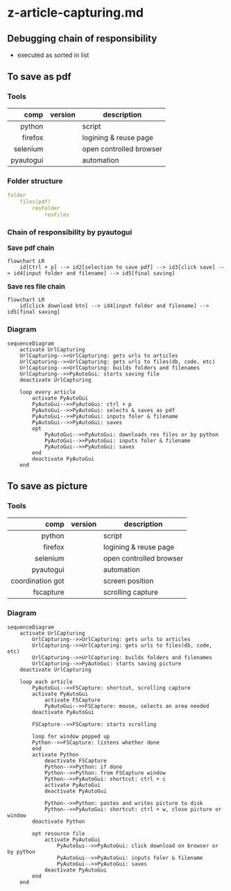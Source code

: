 # z-article-capturing.md

## Debugging chain of responsibility 

- executed as sorted in list

## To save as pdf

### Tools

|comp|version|description
|---:|:---|---|
|python||script|
|firefox||logining & reuse page|
|selenium||open controlled browser|
|pyautogui||automation|


### Folder structure 

```yaml
folder
    files(pdf)
        resFolder
            resFiles
```

### Chain of responsibility by pyautogui

<span style='font-size: 15px;'>**Save pdf chain**</span>  
```mermaid
flowchart LR
    id[Ctrl + p] --> id2[selection to save pdf] --> id3[click save] --> id4[input folder and filename] --> id5[final saving]
```

<span style='font-size: 15px;'>**Save res file chain**</span>  
```mermaid
flowchart LR
    id[click download btn] --> id4[input folder and filename] --> id5[final saving]
```


### Diagram 

```mermaid
sequenceDiagram    
    activate UrlCapturing
    UrlCapturing-->>UrlCapturing: gets urls to articles
    UrlCapturing-->>UrlCapturing: gets urls to files(db, code, etc)
    UrlCapturing-->>UrlCapturing: builds folders and filenames
    UrlCapturing-->>PyAutoGui: starts saving file
    deactivate UrlCapturing

    loop every article
        activate PyAutoGui
        PyAutoGui-->>PyAutoGui: ctrl + p
        PyAutoGui-->>PyAutoGui: selects & saves as pdf
        PyAutoGui-->>PyAutoGui: inputs foler & filename
        PyAutoGui-->>PyAutoGui: saves
        opt 
            PyAutoGui-->>PyAutoGui: downloads res files or by python
            PyAutoGui-->>PyAutoGui: inputs foler & filename
            PyAutoGui-->>PyAutoGui: saves
        end
        deactivate PyAutoGui
    end
```

## To save as picture

### Tools

|comp|version|description
|---:|:---|---|
|python             |   |script                 |
|firefox            |   |logining & reuse page  |
|selenium           |   |open controlled browser|
|pyautogui          |   |automation             |
|coordination got   |   |screen position        |
|fscapture          |   |scrolling capture      |

### Diagram 

```mermaid
sequenceDiagram    
    activate UrlCapturing
        UrlCapturing-->>UrlCapturing: gets urls to articles
        UrlCapturing-->>UrlCapturing: gets urls to files(db, code, etc)
        UrlCapturing-->>UrlCapturing: builds folders and filenames
        UrlCapturing-->>PyAutoGui: starts saving picture
    deactivate UrlCapturing

    loop each article
        PyAutoGui-->>FSCapture: shortcut, scrolling capture
        activate PyAutoGui
            activate FSCapture
            PyAutoGui-->>FSCapture: mouse, selects an area needed
        deactivate PyAutoGui
    
        FSCapture-->>FSCapture: starts scrolling

        loop for window popped up
        Python-->>FSCapture: listens whether done
        end
        activate Python
            deactivate FSCapture
            Python-->>Python: if done
            Python-->>Python: from FSCapture window
            Python-->>PyAutoGui: shortcut: ctrl + c 
            activate PyAutoGui
            deactivate PyAutoGui
        
            Python-->>Python: pastes and writes picture to disk
            Python-->>PyAutoGui: shortcut: ctrl + w, close picture or window 
        deactivate Python
        
        opt resource file 
            activate PyAutoGui
                PyAutoGui-->>PyAutoGui: click download on browser or by python
                PyAutoGui-->>PyAutoGui: inputs foler & filename
                PyAutoGui-->>PyAutoGui: saves
            deactivate PyAutoGui
        end
    end
```
